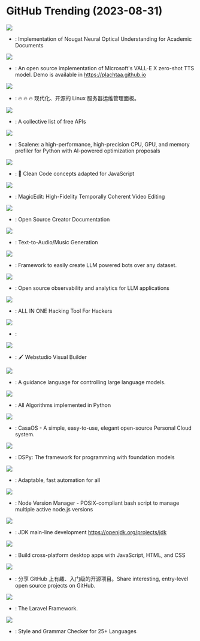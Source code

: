 # GitHub Trending (2023-08-31)

![](https://img.shields.io/badge/Python-New%20299-green?style=flat-square&logo=appveyor)
- [](https://github.comundefined): Implementation of Nougat Neural Optical Understanding for Academic Documents

![](https://img.shields.io/badge/Python-New%201-green?style=flat-square&logo=appveyor)
- [](https://github.comundefined): An open source implementation of Microsoft's VALL-E X zero-shot TTS model. Demo is available in https://plachtaa.github.io

![](https://img.shields.io/badge/Go-New%2096-green?style=flat-square&logo=appveyor)
- [](https://github.comundefined): 🔥 🔥 🔥 现代化、开源的 Linux 服务器运维管理面板。

![](https://img.shields.io/badge/Python-New%20305-green?style=flat-square&logo=appveyor)
- [](https://github.comundefined): A collective list of free APIs

![](https://img.shields.io/badge/JavaScript-New%20329-green?style=flat-square&logo=appveyor)
- [](https://github.comundefined): Scalene: a high-performance, high-precision CPU, GPU, and memory profiler for Python with AI-powered optimization proposals

![](https://img.shields.io/badge/JavaScript-New%2076-green?style=flat-square&logo=appveyor)
- [](https://github.comundefined): 🛁 Clean Code concepts adapted for JavaScript

![](https://img.shields.io/badge/none-New%20159-green?style=flat-square&logo=appveyor)
- [](https://github.comundefined): MagicEdit: High-Fidelity Temporally Coherent Video Editing

![](https://img.shields.io/badge/TypeScript-New%2017-green?style=flat-square&logo=appveyor)
- [](https://github.comundefined): Open Source Creator Documentation

![](https://img.shields.io/badge/Python-New%2036-green?style=flat-square&logo=appveyor)
- [](https://github.comundefined): Text-to-Audio/Music Generation

![](https://img.shields.io/badge/Python-New%20165-green?style=flat-square&logo=appveyor)
- [](https://github.comundefined): Framework to easily create LLM powered bots over any dataset.

![](https://img.shields.io/badge/TypeScript-New%2055-green?style=flat-square&logo=appveyor)
- [](https://github.comundefined): Open source observability and analytics for LLM applications

![](https://img.shields.io/badge/Python-New%20380-green?style=flat-square&logo=appveyor)
- [](https://github.comundefined): ALL IN ONE Hacking Tool For Hackers

![](https://img.shields.io/badge/none-New%2062-green?style=flat-square&logo=appveyor)
- [](https://github.comundefined): 

![](https://img.shields.io/badge/TypeScript-New%2025-green?style=flat-square&logo=appveyor)
- [](https://github.comundefined): 🖌 Webstudio Visual Builder

![](https://img.shields.io/badge/Jupyter%20Notebook-New%2072-green?style=flat-square&logo=appveyor)
- [](https://github.comundefined): A guidance language for controlling large language models.

![](https://img.shields.io/badge/Python-New%20373-green?style=flat-square&logo=appveyor)
- [](https://github.comundefined): All Algorithms implemented in Python

![](https://img.shields.io/badge/Go-New%20128-green?style=flat-square&logo=appveyor)
- [](https://github.comundefined): CasaOS - A simple, easy-to-use, elegant open-source Personal Cloud system.

![](https://img.shields.io/badge/Jupyter%20Notebook-New%2077-green?style=flat-square&logo=appveyor)
- [](https://github.comundefined): DSPy: The framework for programming with foundation models

![](https://img.shields.io/badge/Groovy-New%2011-green?style=flat-square&logo=appveyor)
- [](https://github.comundefined): Adaptable, fast automation for all

![](https://img.shields.io/badge/Shell-New%2032-green?style=flat-square&logo=appveyor)
- [](https://github.comundefined): Node Version Manager - POSIX-compliant bash script to manage multiple active node.js versions

![](https://img.shields.io/badge/Java-New%208-green?style=flat-square&logo=appveyor)
- [](https://github.comundefined): JDK main-line development https://openjdk.org/projects/jdk

![](https://img.shields.io/badge/C%2B%2B-New%2056-green?style=flat-square&logo=appveyor)
- [](https://github.comundefined): Build cross-platform desktop apps with JavaScript, HTML, and CSS

![](https://img.shields.io/badge/Python-New%20222-green?style=flat-square&logo=appveyor)
- [](https://github.comundefined): 分享 GitHub 上有趣、入门级的开源项目。Share interesting, entry-level open source projects on GitHub.

![](https://img.shields.io/badge/PHP-New%2010-green?style=flat-square&logo=appveyor)
- [](https://github.comundefined): The Laravel Framework.

![](https://img.shields.io/badge/Java-New%209-green?style=flat-square&logo=appveyor)
- [](https://github.comundefined): Style and Grammar Checker for 25+ Languages

